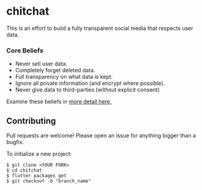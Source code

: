 # chitchat
This is an effort to build a fully transparent social media that respects user data.

### Core Beliefs
- Never sell user data.
- Completely forget deleted data.
- Full transparency on what data is kept.
- Ignore all private information (and encrypt where possible).
- Never give data to third-parties (without explicit consent)

Examine these beliefs in [more detail here.](core-beliefs.md)

## Contributing
Pull requests are welcome! Please open an issue for anything bigger than a bugfix.

To initialize a new project:
```
$ git clone <YOUR FORK>
$ cd chitchat
$ flutter packages get
$ git checkout -b "branch_name"
```
